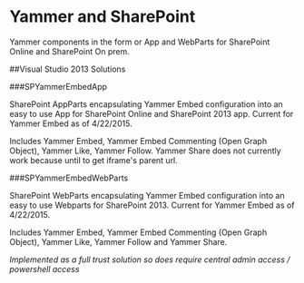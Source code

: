 Yammer and SharePoint
============

Yammer components in the form or App and WebParts for SharePoint Online and SharePoint On prem.

##Visual Studio 2013 Solutions

###SPYammerEmbedApp

SharePoint AppParts encapsulating Yammer Embed configuration into an easy to use App for SharePoint Online and SharePoint 2013 app. Current for Yammer Embed as of 4/22/2015.

Includes Yammer Embed, Yammer Embed Commenting (Open Graph Object), Yammer Like, Yammer Follow. Yammer Share does not currently work because until to get iframe's parent url.

###SPYammerEmbedWebParts

SharePoint WebParts encapsulating Yammer Embed configuration into an easy to use Webparts for SharePoint 2013. Current for Yammer Embed as of 4/22/2015.

Includes Yammer Embed, Yammer Embed Commenting (Open Graph Object), Yammer Like, Yammer Follow and Yammer Share.

*Implemented as a full trust solution so does require central admin access / powershell access*